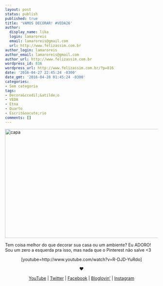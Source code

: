```yaml
---
layout: post
status: publish
published: true
title: 'VAMOS DECORAR! #VEDA26'
author:
  display_name: lika
  login: lamaroreis
  email: lamaroreis@gmail.com
  url: http://www.felizassim.com.br
author_login: lamaroreis
author_email: lamaroreis@gmail.com
author_url: http://www.felizassim.com.br
wordpress_id: 816
wordpress_url: http://www.felizassim.com.br/?p=816
date: '2016-04-27 22:45:24 -0300'
date_gmt: '2016-04-28 01:45:24 -0300'
categories:
- Sem categoria
tags:
- Decora&ccedil;&atilde;o
- VEDA
- Etna
- Quarto
- Escrit&oacute;rio
comments: []
---
```

<p><a href="http://www.felizassim.com.br/wp-content/uploads/2016/04/capa26.jpg"><img class="aligncenter size-large wp-image-817" src="http://www.felizassim.com.br/wp-content/uploads/2016/04/capa26-1024x576.jpg" alt="capa" width="640" height="360" /></a></p>
<p>Tem coisa melhor do que decorar sua casa ou um ambiente? Eu ADORO! Sou um zero a esquerda pra isso, mas nada que o Pinterest n&atilde;o salve <3</p>
<p style="text-align: center;">[youtube=http://www.youtube.com/watch?v=R-DJD-YuRdo]</p></p>
<p style="text-align: center;"><b>&hearts;</b></p></p>
<p style="text-align: center;"><a href="https://www.youtube.com/channel/UCTk3xkOSzWzf8Ba-wJN8jDA">YouTube</a> |&nbsp;<a href="https://twitter.com/pocketlika">Twitter</a>&nbsp;|&nbsp;<a href="http://www.facebook.com/blogfelizassim">Facebook</a>&nbsp;|&nbsp;<a href="https://www.bloglovin.com/blogs/feliz-assim-14224049">Bloglovin&rsquo;</a>&nbsp;|&nbsp;<a href="http://instagram.com/pocketlika">Instagram</a></p></p>
